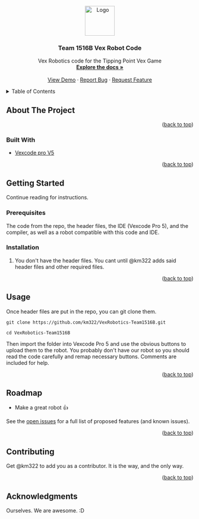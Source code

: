 <div id="top"></div>
<!--
*** Thanks for checking out the Best-README-Template. If you have a suggestion
*** that would make this better, please fork the repo and create a pull request
*** or simply open an issue with the tag "enhancement".
*** Don't forget to give the project a star!
*** Thanks again! Now go create something AMAZING! :D
-->



<!-- PROJECT SHIELDS -->
<!--
*** I'm using markdown "reference style" links for readability.
*** Reference links are enclosed in brackets [ ] instead of parentheses ( ).
*** See the bottom of this document for the declaration of the reference variables
*** for contributors-url, forks-url, etc. This is an optional, concise syntax you may use.
*** https://www.markdownguide.org/basic-syntax/#reference-style-links
-->



<!-- PROJECT LOGO -->
<br />
<div align="center">
  <a href="https://github.com/km322/VexRobotics-Team1516B">
    <img src="https://calhighprojectgirls.weebly.com/uploads/1/1/5/5/115528279/published/roboticslogo.png" alt="Logo" width="80" height="80">
  </a>

<h3 align="center">Team 1516B Vex Robot Code</h3>

  <p align="center">
    Vex Robotics code for the Tipping Point Vex Game
    <br />
    <a href="https://github.com/km322/VexRobotics-Team1516B"><strong>Explore the docs »</strong></a>
    <br />
    <br />
    <a href="https://github.com/km322/VexRobotics-Team1516B">View Demo</a>
    ·
    <a href="https://github.com/km322/VexRobotics-Team1516B/issues">Report Bug</a>
    ·
    <a href="https://github.com/km322/VexRobotics-Team1516B/issues">Request Feature</a>
  </p>
</div>



<!-- TABLE OF CONTENTS -->
<details>
  <summary>Table of Contents</summary>
  <ol>
    <li>
      <a href="#about-the-project">About The Project</a>
      <ul>
        <li><a href="#built-with">Built With</a></li>
      </ul>
    </li>
    <li>
      <a href="#getting-started">Getting Started</a>
      <ul>
        <li><a href="#prerequisites">Prerequisites</a></li>
        <li><a href="#installation">Installation</a></li>
      </ul>
    </li>
    <li><a href="#usage">Usage</a></li>
    <li><a href="#roadmap">Roadmap</a></li>
    <li><a href="#contributing">Contributing</a></li>
    <li><a href="#acknowledgments">Acknowledgments</a></li>
  </ol>
</details>



<!-- ABOUT THE PROJECT -->
## About The Project

<p align="right">(<a href="#top">back to top</a>)</p>



### Built With

* [Vexcode pro V5](https://www.vexrobotics.com/vexcode-pro)

<p align="right">(<a href="#top">back to top</a>)</p>



<!-- GETTING STARTED -->
## Getting Started
Continue reading for instructions.

### Prerequisites

The code from the repo, the header files, the IDE (Vexcode Pro 5), and the compiler, as well as a robot compatible with this code and IDE.

### Installation

1. You don't have the header files. You cant until @km322 adds said header files and other required files.

<p align="right">(<a href="#top">back to top</a>)</p>



<!-- USAGE EXAMPLES -->
## Usage

Once header files are put in the repo, you can git clone them.

```
git clone https://github.com/km322/VexRobotics-Team1516B.git
```

```
cd VexRobotics-Team1516B
```
Then import the folder into Vexcode Pro 5 and use the obvious buttons to upload them to the robot. You probably don't have our robot so you should read the code carefully and remap necessary buttons. Comments are included for help.

<p align="right">(<a href="#top">back to top</a>)</p>



<!-- ROADMAP -->
## Roadmap

- Make a great robot 👍

See the [open issues](https://github.com/km322/VexRobotics-Team1516B/issues) for a full list of proposed features (and known issues).

<p align="right">(<a href="#top">back to top</a>)</p>



<!-- CONTRIBUTING -->
## Contributing

Get @km322 to add you as a contributor. It is the way, and the only way.

<p align="right">(<a href="#top">back to top</a>)</p>



<!-- ACKNOWLEDGMENTS -->
## Acknowledgments

Ourselves. We are awesome. :D

